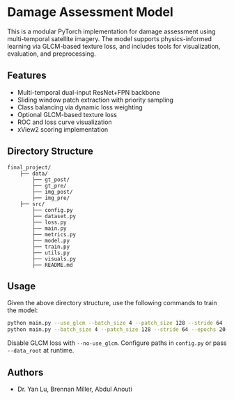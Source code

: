 # Damage Assessment Model

This is a modular PyTorch implementation for damage assessment using multi-temporal satellite imagery. The model supports physics-informed learning via GLCM-based texture loss, and includes tools for visualization, evaluation, and preprocessing.

## Features
- Multi-temporal dual-input ResNet+FPN backbone
- Sliding window patch extraction with priority sampling
- Class balancing via dynamic loss weighting
- Optional GLCM-based texture loss
- ROC and loss curve visualization
- xView2 scoring implementation

## Directory Structure

```
final_project/
    ├── data/
        ├── gt_post/
        ├── gt_pre/
        ├── img_post/
        ├── img_pre/
    ├── src/
        ├── config.py
        ├── dataset.py
        ├── loss.py
        ├── main.py
        ├── metrics.py
        ├── model.py
        ├── train.py
        ├── utils.py
        ├── visuals.py
        ├── README.md
```

## Usage

Given the above directory structure, use the following commands to train the model:

```bash
python main.py --use_glcm --batch_size 4 --patch_size 128 --stride 64 --epochs 20 --data_root ../data
python main.py --batch_size 4 --patch_size 128 --stride 64 --epochs 20  --data_root ../data
```

Disable GLCM loss with `--no-use_glcm`. Configure paths in `config.py` or pass `--data_root` at runtime.

## Authors
- Dr. Yan Lu, Brennan Miller, Abdul Anouti
